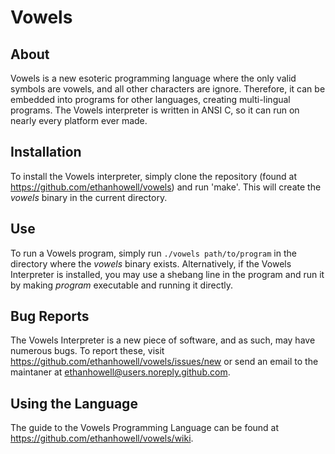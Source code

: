 # Vowels
## About
Vowels is a new esoteric programming language where the only valid symbols are vowels, and all other characters are ignore. Therefore, it can be embedded into programs for other languages, creating multi-lingual programs. The Vowels interpreter is written in ANSI C, so it can run on nearly every platform ever made.

## Installation
To install the Vowels interpreter, simply clone the repository (found at https://github.com/ethanhowell/vowels) and run 'make'. This will create the _vowels_ binary in the current directory.

## Use
To run a Vowels program, simply run `./vowels path/to/program` in the directory where the _vowels_ binary exists. Alternatively, if the Vowels Interpreter is installed, you may use a shebang line in the program and run it by making _program_ executable and running it directly.

## Bug Reports
The Vowels Interpreter is a new piece of software, and as such, may have numerous bugs. To report these, visit https://github.com/ethanhowell/vowels/issues/new or send an email to the maintaner at ethanhowell@users.noreply.github.com.

## Using the Language
The guide to the Vowels Programming Language can be found at https://github.com/ethanhowell/vowels/wiki.
